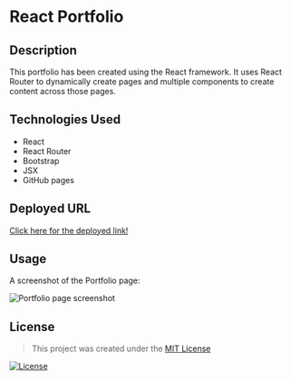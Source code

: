 # React Portfolio 

## Description 

This portfolio has been created using the React framework. It uses React Router to dynamically create pages and multiple components to create content across those pages.

## Technologies Used
* React 
* React Router
* Bootstrap
* JSX
* GitHub pages

## Deployed URL

[Click here for the deployed link!](https://alishasaleh.github.io/react-portfolio/#/)

## Usage

A screenshot of the Portfolio page:

![Portfolio page screenshot](https://user-images.githubusercontent.com/74827217/118405433-ceacfa80-b66f-11eb-83a7-cc898cc4e0e4.png)

## License

> This project was created under the [MIT License](https://opensource.org/licenses/MIT)

[![License](https://img.shields.io/badge/License-MIT-green.svg)](https://shields.io/)